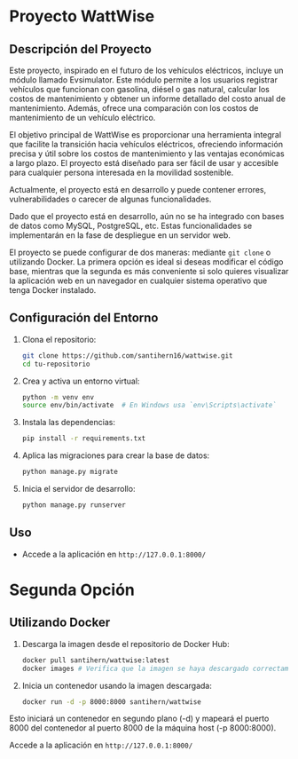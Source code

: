 # Proyecto WattWise

## Descripción del Proyecto

Este proyecto, inspirado en el futuro de los vehículos eléctricos, incluye un módulo llamado Evsimulator. Este módulo permite a los usuarios registrar vehículos que funcionan con gasolina, diésel o gas natural, calcular los costos de mantenimiento y obtener un informe detallado del costo anual de mantenimiento. Además, ofrece una comparación con los costos de mantenimiento de un vehículo eléctrico.

El objetivo principal de WattWise es proporcionar una herramienta integral que facilite la transición hacia vehículos eléctricos, ofreciendo información precisa y útil sobre los costos de mantenimiento y las ventajas económicas a largo plazo. El proyecto está diseñado para ser fácil de usar y accesible para cualquier persona interesada en la movilidad sostenible.

Actualmente, el proyecto está en desarrollo y puede contener errores, vulnerabilidades o carecer de algunas funcionalidades.

Dado que el proyecto está en desarrollo, aún no se ha integrado con bases de datos como MySQL, PostgreSQL, etc. Estas funcionalidades se implementarán en la fase de despliegue en un servidor web.

El proyecto se puede configurar de dos maneras: mediante `git clone` o utilizando Docker. La primera opción es ideal si deseas modificar el código base, mientras que la segunda es más conveniente si solo quieres visualizar la aplicación web en un navegador en cualquier sistema operativo que tenga Docker instalado.

## Configuración del Entorno

1. Clona el repositorio:
    ```sh
    git clone https://github.com/santihern16/wattwise.git
    cd tu-repositorio
    ```

2. Crea y activa un entorno virtual:
    ```sh
    python -m venv env
    source env/bin/activate  # En Windows usa `env\Scripts\activate`
    ```

3. Instala las dependencias:
    ```sh
    pip install -r requirements.txt
    ```

4. Aplica las migraciones para crear la base de datos:
    ```sh
    python manage.py migrate
    ```

5. Inicia el servidor de desarrollo:
    ```sh
    python manage.py runserver
    ```

## Uso

- Accede a la aplicación en `http://127.0.0.1:8000/`

# Segunda Opción

## Utilizando Docker

1. Descarga la imagen desde el repositorio de Docker Hub:
    ```sh
    docker pull santihern/wattwise:latest
    docker images # Verifica que la imagen se haya descargado correctamente
    ```

2. Inicia un contenedor usando la imagen descargada:
    ```sh
    docker run -d -p 8000:8000 santihern/wattwise
    ```

Esto iniciará un contenedor en segundo plano (-d) y mapeará el puerto 8000 del contenedor al puerto 8000 de la máquina host (-p 8000:8000).

Accede a la aplicación en `http://127.0.0.1:8000/`

